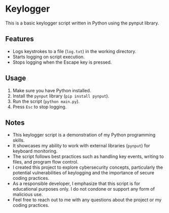 # Keylogger

This is a basic keylogger script written in Python using the pynput library.

## Features

- Logs keystrokes to a file (`log.txt`) in the working directory.
- Starts logging on script execution.
- Stops logging when the Escape key is pressed.

## Usage

1. Make sure you have Python installed.
2. Install the `pynput` library (`pip install pynput`).
3. Run the script (`python main.py`).
4. Press `Esc` to stop logging.

## Notes

- This keylogger script is a demonstration of my Python programming skills.
- It showcases my ability to work with external libraries (`pynput`) for keyboard monitoring.
- The script follows best practices such as handling key events, writing to files, and program flow control.
- I created this project to explore cybersecurity concepts, particularly the potential vulnerabilities of keylogging and the importance of secure coding practices.
- As a responsible developer, I emphasize that this script is for educational purposes only. I do not condone or support any form of malicious use.
- Feel free to reach out to me with any questions about the project or my coding practices.

